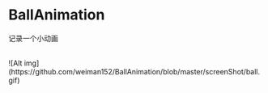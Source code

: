 # BallAnimation
记录一个小动画

<br>
![Alt img](https://github.com/weiman152/BallAnimation/blob/master/screenShot/ball.gif)
